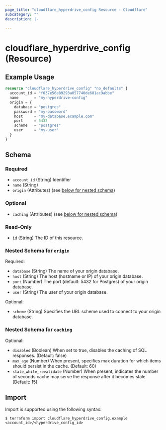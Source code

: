 ```yaml
---
page_title: "cloudflare_hyperdrive_config Resource - Cloudflare"
subcategory: ""
description: |-
  
---
```


# cloudflare_hyperdrive_config (Resource)



## Example Usage

```terraform
resource "cloudflare_hyperdrive_config" "no_defaults" {
  account_id = "f037e56e89293a057740de681ac9abbe"
  name       = "my-hyperdrive-config"
  origin = {
    database = "postgres"
    password = "my-password"
    host     = "my-database.example.com"
    port     = 5432
    scheme   = "postgres"
    user     = "my-user"
  }
}
```
<!-- schema generated by tfplugindocs -->
## Schema

### Required

- `account_id` (String) Identifier
- `name` (String)
- `origin` (Attributes) (see [below for nested schema](#nestedatt--origin))

### Optional

- `caching` (Attributes) (see [below for nested schema](#nestedatt--caching))

### Read-Only

- `id` (String) The ID of this resource.

<a id="nestedatt--origin"></a>
### Nested Schema for `origin`

Required:

- `database` (String) The name of your origin database.
- `host` (String) The host (hostname or IP) of your origin database.
- `port` (Number) The port (default: 5432 for Postgres) of your origin database.
- `user` (String) The user of your origin database.

Optional:

- `scheme` (String) Specifies the URL scheme used to connect to your origin database.


<a id="nestedatt--caching"></a>
### Nested Schema for `caching`

Optional:

- `disabled` (Boolean) When set to true, disables the caching of SQL responses. (Default: false)
- `max_age` (Number) When present, specifies max duration for which items should persist in the cache. (Default: 60)
- `stale_while_revalidate` (Number) When present, indicates the number of seconds cache may serve the response after it becomes stale. (Default: 15)

## Import

Import is supported using the following syntax:

```shell
$ terraform import cloudflare_hyperdrive_config.example <account_id>/<hyperdrive_config_id>
```
